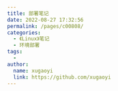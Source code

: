 ```yaml
---
title: 部署笔记
date: 2022-08-27 17:32:56
permalink: /pages/c00808/
categories:
  - 《Linux》笔记
  - 环境部署
tags:
  - 
author: 
  name: xugaoyi
  link: https://github.com/xugaoyi
---
```


